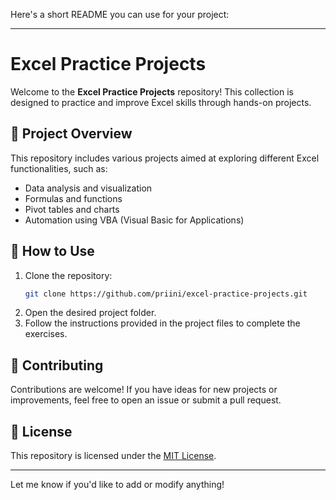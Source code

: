 Here's a short README you can use for your project:

---

# Excel Practice Projects

Welcome to the **Excel Practice Projects** repository! This collection is designed to practice and improve Excel skills through hands-on projects.

## 📂 Project Overview

This repository includes various projects aimed at exploring different Excel functionalities, such as:

- Data analysis and visualization
- Formulas and functions
- Pivot tables and charts
- Automation using VBA (Visual Basic for Applications)

## 🚀 How to Use

1. Clone the repository:
   ```bash
   git clone https://github.com/priini/excel-practice-projects.git
   ```
2. Open the desired project folder.
3. Follow the instructions provided in the project files to complete the exercises.

## 🤝 Contributing

Contributions are welcome! If you have ideas for new projects or improvements, feel free to open an issue or submit a pull request.

## 📜 License

This repository is licensed under the [MIT License](LICENSE).

---

Let me know if you'd like to add or modify anything!
